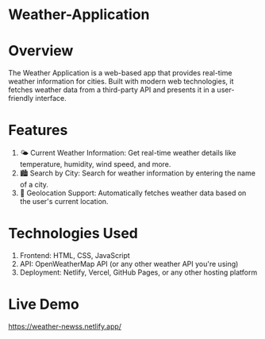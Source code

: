 # Weather-Application

# Overview
The Weather Application is a web-based app that provides real-time weather information for cities. Built with modern web technologies, it fetches weather data from a third-party API and presents it in a user-friendly interface.

# Features
1. 🌤 Current Weather Information: Get real-time weather details like temperature, humidity, wind speed, and more.
2. 🏙 Search by City: Search for weather information by entering the name of a city.
3. 📍 Geolocation Support: Automatically fetches weather data based on the user's current location.

# Technologies Used
1. Frontend: HTML, CSS, JavaScript
2. API: OpenWeatherMap API (or any other weather API you're using)
3. Deployment: Netlify, Vercel, GitHub Pages, or any other hosting platform

# Live Demo
https://weather-newss.netlify.app/
